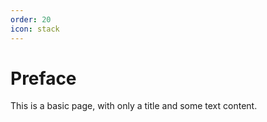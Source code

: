 ```yaml
---
order: 20
icon: stack
---
```

# Preface

This is a basic page, with only a title and some text content.
